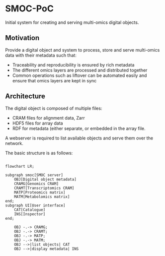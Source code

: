 # SMOC-PoC

Initial system for creating and serving multi-omics digital objects.

## Motivation

Provide a digital object and system to process, store and serve multi-omics data with their metadata such that:
* Traceability and reproducibility is ensured by rich metadata
* The different omics layers are processed and distributed together
* Common operations such as liftover can be automated easily and ensure that omics layers are kept in sync

## Architecture

The digital object is composed of multiple files:
* CRAM files for alignment data, Zarr
* HDF5 files for array data
* RDF for metadata (either separate, or embedded in the array file.

A webserver is required to list available objects and serve them over the network.

The basic structure is as follows:

```mermaid

flowchart LR;

subgraph smoc[SMOC server]
    OBJ[Digital object metadata]
    CRAMG[Genomics CRAM]
    CRAMT[Transcriptomics CRAM]
    MATP[Proteomics matrix]
    MATM[Metabolomics matrix]
end;
subgraph UI[User interface]
    CAT[Catalogue]
    INS[Inspector]
end;

    OBJ -.-> CRAMG;
    OBJ -.-> CRAMT;
    OBJ -.-> MATP;
    OBJ -.-> MATM;
    OBJ -->|list objects| CAT
    OBJ -->|display metadata| INS
```
